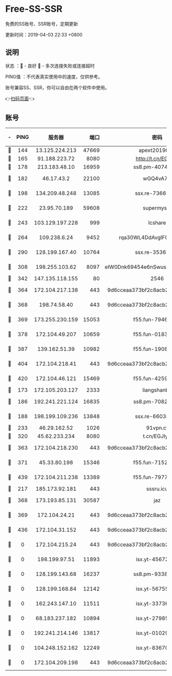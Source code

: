 # Free-SS-SSR

免费的SS账号、SSR账号，定期更新

更新时间：2019-04-03 22:33 +0800

## 说明

状态     ：🙂 - 良好 🙁 - 多次连接失败或连接超时

PING值   ：不代表真实使用中的速度，仅供参考。

账号兼容SS、SSR，你可以自由在两个软件中使用。

👉[扫码页面](https://liesauer.github.io/Free-SS-SSR/)👈

## 账号

|-|PING|服务器|端口|密码|加密方式|区域|
|:----:|:----:|:-----:|-----:|:----:|:----:|:----:|
|🙂|144|13.125.224.213|47669|apext2019001|chacha20|KR|
|🙂|165|91.188.223.72|8080|http://t.cn/EGJIyrl|rc4-md5|RU|
|🙂|178|213.183.48.10|16959|ss8.pm-40746031|rc4-md5|RU|
|🙂|182|46.17.43.2|22100|wGQ4vA7D|aes-256-gcm|RU|
|🙂|198|134.209.48.248|13085|ssx.re-73665624|aes-256-cfb|US|
|🙂|222|23.95.70.189|59608|supermyssr|chacha20-ietf|US|
|🙂|243|103.129.197.228|999|lcshare|aes-256-cfb|US|
|🙂|264|109.238.6.24|9452|rqa30WL4DdAvgIFG6Fs3znzTa|aes-256-cfb|FR|
|🙂|290|128.199.167.40|10764|ssx.re-35367150|aes-256-cfb|SG|
|🙂|308|198.255.103.62|8097|eIW0Dnk69454e6nSwuspv9DmS201tQ0D|aes-256-cfb|US|
|🙂|342|147.135.118.155|80|2546|chacha20|US|
|🙂|364|172.104.217.138|443|9d6cceaa373bf2c8acb22e60b6a58be6|aes-256-cfb|US|
|🙂|368|198.74.58.40|443|9d6cceaa373bf2c8acb22e60b6a58be6|aes-256-cfb|US|
|🙂|369|173.255.230.159|15053|f55.fun-79461545|aes-256-cfb|US|
|🙂|378|172.104.49.207|10659|f55.fun-01831291|aes-256-cfb|SG|
|🙂|387|139.162.51.39|10982|f55.fun-19086456|aes-256-cfb|SG|
|🙂|404|172.104.218.41|443|9d6cceaa373bf2c8acb22e60b6a58be6|aes-256-cfb|US|
|🙂|420|172.104.46.121|15469|f55.fun-42596050|aes-256-cfb|SG|
|🙂|173|172.105.203.127|2333|liangshanbo|chacha20|JP|
|🙂|186|192.241.221.124|16835|ss8.pm-70821734|aes-256-cfb|US|
|🙂|188|198.199.109.236|13848|ssx.re-66038086|aes-256-cfb|US|
|🙂|233|46.29.162.52|1026|91vpn.cf|rc4-md5|RU|
|🙂|320|45.62.233.234|8080|t.cn/EGJIyrl|rc4-md5|CA|
|🙂|363|172.104.218.230|443|9d6cceaa373bf2c8acb22e60b6a58be6|aes-256-cfb|US|
|🙂|371|45.33.80.198|15346|f55.fun-71521977|aes-256-cfb|US|
|🙂|439|172.104.211.238|13389|f55.fun-79775139|aes-256-cfb|US|
|🙁|217|185.173.92.181|443|sssru.icu|rc4-md5|RU|
|🙁|368|173.193.85.131|30587|jaz|aes-256-cfb|US|
|🙁|369|172.104.24.21|443|9d6cceaa373bf2c8acb22e60b6a58be6|aes-256-cfb|US|
|🙁|436|172.104.31.152|443|9d6cceaa373bf2c8acb22e60b6a58be6|aes-256-cfb|US|
|🙁|0|172.104.215.24|443|9d6cceaa373bf2c8acb22e60b6a58be6|aes-256-cfb|US|
|🙁|0|198.199.97.51|11893|isx.yt-45672617|aes-256-cfb|US|
|🙁|0|128.199.143.68|16237|ss8.pm-93382956|aes-256-cfb|SG|
|🙁|0|128.199.168.84|12142|isx.yt-56755881|aes-256-cfb|SG|
|🙁|0|162.243.147.10|11511|isx.yt-33736673|aes-256-cfb|US|
|🙁|0|68.183.237.182|10894|isx.yt-27985079|aes-256-cfb|SG|
|🙁|0|192.241.214.146|13817|isx.yt-01029416|aes-256-cfb|US|
|🙁|0|104.248.152.162|12249|isx.yt-83670895|aes-256-cfb|SG|
|🙁|0|172.104.209.198|443|9d6cceaa373bf2c8acb22e60b6a58be6|aes-256-cfb|US|
